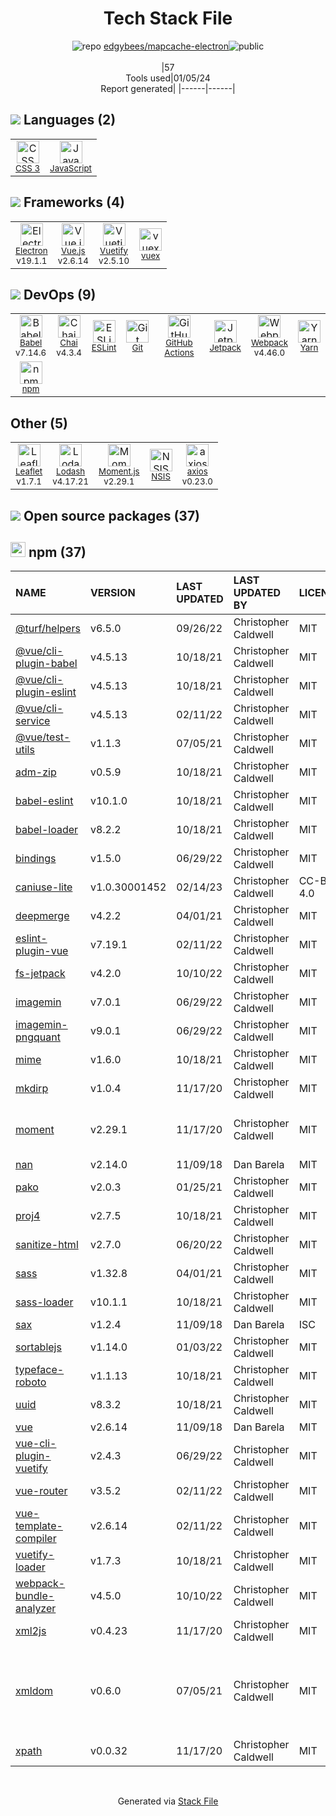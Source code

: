 <!--
&lt;--- Readme.md Snippet without images Start ---&gt;
## Tech Stack
edgybees/mapcache-electron is built on the following main stack:

- [JavaScript](https://developer.mozilla.org/en-US/docs/Web/JavaScript) – Languages
- [Webpack](http://webpack.js.org) – JS Build Tools / JS Task Runners
- [Chai](http://chaijs.com/) – Javascript Testing Framework
- [Leaflet](http://leafletjs.com/) – Mapping APIs
- [Lodash](https://lodash.com) – Javascript Utilities & Libraries
- [Babel](http://babeljs.io/) – JavaScript Compilers
- [Electron](http://electron.atom.io/) – Cross-Platform Desktop Development
- [ESLint](http://eslint.org/) – Code Review
- [Moment.js](http://momentjs.com/) – Javascript Utilities & Libraries
- [Vue.js](http://vuejs.org/) – Javascript UI Libraries
- [axios](https://github.com/mzabriskie/axios) – Javascript Utilities & Libraries
- [Yarn](https://yarnpkg.com/) – Front End Package Manager
- [Vuetify](https://vuetifyjs.com/) – Front-End Frameworks
- [vuex](https://vuex.vuejs.org) – State Management Library
- [Jetpack](https://github.com/KidkArolis/jetpack) – JS Build Tools / JS Task Runners
- [GitHub Actions](https://github.com/features/actions) – Continuous Integration

Full tech stack [here](/techstack.md)

&lt;--- Readme.md Snippet without images End ---&gt;

&lt;--- Readme.md Snippet with images Start ---&gt;
## Tech Stack
edgybees/mapcache-electron is built on the following main stack:

- <img width='25' height='25' src='https://img.stackshare.io/service/1209/javascript.jpeg' alt='JavaScript'/> [JavaScript](https://developer.mozilla.org/en-US/docs/Web/JavaScript) – Languages
- <img width='25' height='25' src='https://img.stackshare.io/service/1682/IMG_4636.PNG' alt='Webpack'/> [Webpack](http://webpack.js.org) – JS Build Tools / JS Task Runners
- <img width='25' height='25' src='https://img.stackshare.io/service/1725/chai.png' alt='Chai'/> [Chai](http://chaijs.com/) – Javascript Testing Framework
- <img width='25' height='25' src='https://img.stackshare.io/service/2392/leaflet_upic.png' alt='Leaflet'/> [Leaflet](http://leafletjs.com/) – Mapping APIs
- <img width='25' height='25' src='https://img.stackshare.io/service/2438/lodash.png' alt='Lodash'/> [Lodash](https://lodash.com) – Javascript Utilities & Libraries
- <img width='25' height='25' src='https://img.stackshare.io/service/2739/-1wfGjNw.png' alt='Babel'/> [Babel](http://babeljs.io/) – JavaScript Compilers
- <img width='25' height='25' src='https://img.stackshare.io/service/2946/default_18a71b65e69d7aef5f218ae07f64eb6e1594c444.jpg' alt='Electron'/> [Electron](http://electron.atom.io/) – Cross-Platform Desktop Development
- <img width='25' height='25' src='https://img.stackshare.io/service/3337/Q4L7Jncy.jpg' alt='ESLint'/> [ESLint](http://eslint.org/) – Code Review
- <img width='25' height='25' src='https://img.stackshare.io/service/3643/Xrtdc94q_400x400.png' alt='Moment.js'/> [Moment.js](http://momentjs.com/) – Javascript Utilities & Libraries
- <img width='25' height='25' src='https://img.stackshare.io/service/3837/paeckCWC.png' alt='Vue.js'/> [Vue.js](http://vuejs.org/) – Javascript UI Libraries
- <img width='25' height='25' src='https://img.stackshare.io/no-img-open-source.png' alt='axios'/> [axios](https://github.com/mzabriskie/axios) – Javascript Utilities & Libraries
- <img width='25' height='25' src='https://img.stackshare.io/service/5848/44mC-kJ3.jpg' alt='Yarn'/> [Yarn](https://yarnpkg.com/) – Front End Package Manager
- <img width='25' height='25' src='https://img.stackshare.io/service/6163/PzNbCwXH.jpg' alt='Vuetify'/> [Vuetify](https://vuetifyjs.com/) – Front-End Frameworks
- <img width='25' height='25' src='https://img.stackshare.io/service/6705/6128107.png' alt='vuex'/> [vuex](https://vuex.vuejs.org) – State Management Library
- <img width='25' height='25' src='https://img.stackshare.io/service/10139/jetpack.png' alt='Jetpack'/> [Jetpack](https://github.com/KidkArolis/jetpack) – JS Build Tools / JS Task Runners
- <img width='25' height='25' src='https://img.stackshare.io/service/11563/actions.png' alt='GitHub Actions'/> [GitHub Actions](https://github.com/features/actions) – Continuous Integration

Full tech stack [here](/techstack.md)

&lt;--- Readme.md Snippet with images End ---&gt;
-->
<div align="center">

# Tech Stack File
![](https://img.stackshare.io/repo.svg "repo") [edgybees/mapcache-electron](https://github.com/edgybees/mapcache-electron)![](https://img.stackshare.io/public_badge.svg "public")
<br/><br/>
|57<br/>Tools used|01/05/24 <br/>Report generated|
|------|------|
</div>

## <img src='https://img.stackshare.io/languages.svg'/> Languages (2)
<table><tr>
  <td align='center'>
  <img width='36' height='36' src='https://img.stackshare.io/service/6727/css.png' alt='CSS 3'>
  <br>
  <sub><a href="https://developer.mozilla.org/en-US/docs/Web/CSS/CSS3">CSS 3</a></sub>
  <br>
  <sub></sub>
</td>

<td align='center'>
  <img width='36' height='36' src='https://img.stackshare.io/service/1209/javascript.jpeg' alt='JavaScript'>
  <br>
  <sub><a href="https://developer.mozilla.org/en-US/docs/Web/JavaScript">JavaScript</a></sub>
  <br>
  <sub></sub>
</td>

</tr>
</table>

## <img src='https://img.stackshare.io/frameworks.svg'/> Frameworks (4)
<table><tr>
  <td align='center'>
  <img width='36' height='36' src='https://img.stackshare.io/service/2946/default_18a71b65e69d7aef5f218ae07f64eb6e1594c444.jpg' alt='Electron'>
  <br>
  <sub><a href="http://electron.atom.io/">Electron</a></sub>
  <br>
  <sub>v19.1.1</sub>
</td>

<td align='center'>
  <img width='36' height='36' src='https://img.stackshare.io/service/3837/paeckCWC.png' alt='Vue.js'>
  <br>
  <sub><a href="http://vuejs.org/">Vue.js</a></sub>
  <br>
  <sub>v2.6.14</sub>
</td>

<td align='center'>
  <img width='36' height='36' src='https://img.stackshare.io/service/6163/PzNbCwXH.jpg' alt='Vuetify'>
  <br>
  <sub><a href="https://vuetifyjs.com/">Vuetify</a></sub>
  <br>
  <sub>v2.5.10</sub>
</td>

<td align='center'>
  <img width='36' height='36' src='https://img.stackshare.io/service/6705/6128107.png' alt='vuex'>
  <br>
  <sub><a href="https://vuex.vuejs.org">vuex</a></sub>
  <br>
  <sub></sub>
</td>

</tr>
</table>

## <img src='https://img.stackshare.io/devops.svg'/> DevOps (9)
<table><tr>
  <td align='center'>
  <img width='36' height='36' src='https://img.stackshare.io/service/2739/-1wfGjNw.png' alt='Babel'>
  <br>
  <sub><a href="http://babeljs.io/">Babel</a></sub>
  <br>
  <sub>v7.14.6</sub>
</td>

<td align='center'>
  <img width='36' height='36' src='https://img.stackshare.io/service/1725/chai.png' alt='Chai'>
  <br>
  <sub><a href="http://chaijs.com/">Chai</a></sub>
  <br>
  <sub>v4.3.4</sub>
</td>

<td align='center'>
  <img width='36' height='36' src='https://img.stackshare.io/service/3337/Q4L7Jncy.jpg' alt='ESLint'>
  <br>
  <sub><a href="http://eslint.org/">ESLint</a></sub>
  <br>
  <sub></sub>
</td>

<td align='center'>
  <img width='36' height='36' src='https://img.stackshare.io/service/1046/git.png' alt='Git'>
  <br>
  <sub><a href="http://git-scm.com/">Git</a></sub>
  <br>
  <sub></sub>
</td>

<td align='center'>
  <img width='36' height='36' src='https://img.stackshare.io/service/11563/actions.png' alt='GitHub Actions'>
  <br>
  <sub><a href="https://github.com/features/actions">GitHub Actions</a></sub>
  <br>
  <sub></sub>
</td>

<td align='center'>
  <img width='36' height='36' src='https://img.stackshare.io/service/10139/jetpack.png' alt='Jetpack'>
  <br>
  <sub><a href="https://github.com/KidkArolis/jetpack">Jetpack</a></sub>
  <br>
  <sub></sub>
</td>

<td align='center'>
  <img width='36' height='36' src='https://img.stackshare.io/service/1682/IMG_4636.PNG' alt='Webpack'>
  <br>
  <sub><a href="http://webpack.js.org">Webpack</a></sub>
  <br>
  <sub>v4.46.0</sub>
</td>

<td align='center'>
  <img width='36' height='36' src='https://img.stackshare.io/service/5848/44mC-kJ3.jpg' alt='Yarn'>
  <br>
  <sub><a href="https://yarnpkg.com/">Yarn</a></sub>
  <br>
  <sub></sub>
</td>

</tr>
<tr>
  <td align='center'>
  <img width='36' height='36' src='https://img.stackshare.io/service/1120/lejvzrnlpb308aftn31u.png' alt='npm'>
  <br>
  <sub><a href="https://www.npmjs.com/">npm</a></sub>
  <br>
  <sub></sub>
</td>

</tr>
</table>

## Other (5)
<table><tr>
  <td align='center'>
  <img width='36' height='36' src='https://img.stackshare.io/service/2392/leaflet_upic.png' alt='Leaflet'>
  <br>
  <sub><a href="http://leafletjs.com/">Leaflet</a></sub>
  <br>
  <sub>v1.7.1</sub>
</td>

<td align='center'>
  <img width='36' height='36' src='https://img.stackshare.io/service/2438/lodash.png' alt='Lodash'>
  <br>
  <sub><a href="https://lodash.com">Lodash</a></sub>
  <br>
  <sub>v4.17.21</sub>
</td>

<td align='center'>
  <img width='36' height='36' src='https://img.stackshare.io/service/3643/Xrtdc94q_400x400.png' alt='Moment.js'>
  <br>
  <sub><a href="http://momentjs.com/">Moment.js</a></sub>
  <br>
  <sub>v2.29.1</sub>
</td>

<td align='center'>
  <img width='36' height='36' src='https://img.stackshare.io/service/4728/Box.gif' alt='NSIS'>
  <br>
  <sub><a href="http://nsis.sourceforge.net/">NSIS</a></sub>
  <br>
  <sub></sub>
</td>

<td align='center'>
  <img width='36' height='36' src='https://img.stackshare.io/no-img-open-source.png' alt='axios'>
  <br>
  <sub><a href="https://github.com/mzabriskie/axios">axios</a></sub>
  <br>
  <sub>v0.23.0</sub>
</td>

</tr>
</table>


## <img src='https://img.stackshare.io/group.svg' /> Open source packages (37)</h2>

## <img width='24' height='24' src='https://img.stackshare.io/service/1120/lejvzrnlpb308aftn31u.png'/> npm (37)

|NAME|VERSION|LAST UPDATED|LAST UPDATED BY|LICENSE|VULNERABILITIES|
|:------|:------|:------|:------|:------|:------|
|[@turf/helpers](https://www.npmjs.com/@turf/helpers)|v6.5.0|09/26/22|Christopher Caldwell |MIT|N/A|
|[@vue/cli-plugin-babel](https://www.npmjs.com/@vue/cli-plugin-babel)|v4.5.13|10/18/21|Christopher Caldwell |MIT|N/A|
|[@vue/cli-plugin-eslint](https://www.npmjs.com/@vue/cli-plugin-eslint)|v4.5.13|10/18/21|Christopher Caldwell |MIT|N/A|
|[@vue/cli-service](https://www.npmjs.com/@vue/cli-service)|v4.5.13|02/11/22|Christopher Caldwell |MIT|N/A|
|[@vue/test-utils](https://www.npmjs.com/@vue/test-utils)|v1.1.3|07/05/21|Christopher Caldwell |MIT|N/A|
|[adm-zip](https://www.npmjs.com/adm-zip)|v0.5.9|10/18/21|Christopher Caldwell |MIT|N/A|
|[babel-eslint](https://www.npmjs.com/babel-eslint)|v10.1.0|10/18/21|Christopher Caldwell |MIT|N/A|
|[babel-loader](https://www.npmjs.com/babel-loader)|v8.2.2|10/18/21|Christopher Caldwell |MIT|N/A|
|[bindings](https://www.npmjs.com/bindings)|v1.5.0|06/29/22|Christopher Caldwell |MIT|N/A|
|[caniuse-lite](https://www.npmjs.com/caniuse-lite)|v1.0.30001452|02/14/23|Christopher Caldwell |CC-BY-4.0|N/A|
|[deepmerge](https://www.npmjs.com/deepmerge)|v4.2.2|04/01/21|Christopher Caldwell |MIT|N/A|
|[eslint-plugin-vue](https://www.npmjs.com/eslint-plugin-vue)|v7.19.1|02/11/22|Christopher Caldwell |MIT|N/A|
|[fs-jetpack](https://www.npmjs.com/fs-jetpack)|v4.2.0|10/10/22|Christopher Caldwell |MIT|N/A|
|[imagemin](https://www.npmjs.com/imagemin)|v7.0.1|06/29/22|Christopher Caldwell |MIT|N/A|
|[imagemin-pngquant](https://www.npmjs.com/imagemin-pngquant)|v9.0.1|06/29/22|Christopher Caldwell |MIT|N/A|
|[mime](https://www.npmjs.com/mime)|v1.6.0|10/18/21|Christopher Caldwell |MIT|N/A|
|[mkdirp](https://www.npmjs.com/mkdirp)|v1.0.4|11/17/20|Christopher Caldwell |MIT|N/A|
|[moment](https://www.npmjs.com/moment)|v2.29.1|11/17/20|Christopher Caldwell |MIT|[CVE-2022-24785](https://github.com/advisories/GHSA-8hfj-j24r-96c4) (High)<br/>[CVE-2022-31129](https://github.com/advisories/GHSA-wc69-rhjr-hc9g) (High)|
|[nan](https://www.npmjs.com/nan)|v2.14.0|11/09/18|Dan Barela |MIT|N/A|
|[pako](https://www.npmjs.com/pako)|v2.0.3|01/25/21|Christopher Caldwell |MIT|N/A|
|[proj4](https://www.npmjs.com/proj4)|v2.7.5|10/18/21|Christopher Caldwell |MIT|N/A|
|[sanitize-html](https://www.npmjs.com/sanitize-html)|v2.7.0|06/20/22|Christopher Caldwell |MIT|N/A|
|[sass](https://www.npmjs.com/sass)|v1.32.8|04/01/21|Christopher Caldwell |MIT|N/A|
|[sass-loader](https://www.npmjs.com/sass-loader)|v10.1.1|10/18/21|Christopher Caldwell |MIT|N/A|
|[sax](https://www.npmjs.com/sax)|v1.2.4|11/09/18|Dan Barela |ISC|N/A|
|[sortablejs](https://www.npmjs.com/sortablejs)|v1.14.0|01/03/22|Christopher Caldwell |MIT|N/A|
|[typeface-roboto](https://www.npmjs.com/typeface-roboto)|v1.1.13|10/18/21|Christopher Caldwell |MIT|N/A|
|[uuid](https://www.npmjs.com/uuid)|v8.3.2|10/18/21|Christopher Caldwell |MIT|N/A|
|[vue](https://www.npmjs.com/vue)|v2.6.14|11/09/18|Dan Barela |MIT|N/A|
|[vue-cli-plugin-vuetify](https://www.npmjs.com/vue-cli-plugin-vuetify)|v2.4.3|06/29/22|Christopher Caldwell |MIT|N/A|
|[vue-router](https://www.npmjs.com/vue-router)|v3.5.2|02/11/22|Christopher Caldwell |MIT|N/A|
|[vue-template-compiler](https://www.npmjs.com/vue-template-compiler)|v2.6.14|02/11/22|Christopher Caldwell |MIT|N/A|
|[vuetify-loader](https://www.npmjs.com/vuetify-loader)|v1.7.3|10/18/21|Christopher Caldwell |MIT|N/A|
|[webpack-bundle-analyzer](https://www.npmjs.com/webpack-bundle-analyzer)|v4.5.0|10/10/22|Christopher Caldwell |MIT|N/A|
|[xml2js](https://www.npmjs.com/xml2js)|v0.4.23|11/17/20|Christopher Caldwell |MIT|[CVE-2023-0842](https://github.com/advisories/GHSA-776f-qx25-q3cc) (Moderate)|
|[xmldom](https://www.npmjs.com/xmldom)|v0.6.0|07/05/21|Christopher Caldwell |MIT|[CVE-2022-39353](https://github.com/advisories/GHSA-crh6-fp67-6883) (Critical)<br/>[CVE-2022-37616](https://github.com/advisories/GHSA-9pgh-qqpf-7wqj) (Critical)<br/>[CVE-2021-32796](https://github.com/advisories/GHSA-5fg8-2547-mr8q) (Moderate)|
|[xpath](https://www.npmjs.com/xpath)|v0.0.32|11/17/20|Christopher Caldwell |MIT|N/A|

<br/>
<div align='center'>

Generated via [Stack File](https://github.com/marketplace/stack-file)

